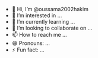 - 👋 Hi, I’m @oussama2002hakim
- 👀 I’m interested in ...
- 🌱 I’m currently learning ...
- 💞️ I’m looking to collaborate on ...
- 📫 How to reach me ...
- 😄 Pronouns: ...
- ⚡ Fun fact: ...

<!---
oussama2002hakim/oussama2002hakim is a ✨ special ✨ repository because its `README.md` (this file) appears on your GitHub profile.
You can click the Preview link to take a look at your changes.
--->
